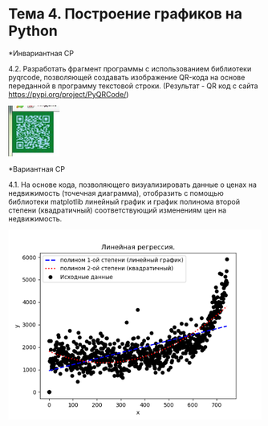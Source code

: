 # Тема 4. Построение графиков на Python

*Инвариантная СР

4.2. Разработать фрагмент программы с использованием библиотеки pyqrcode, позволяющей создавать изображение QR-кода на основе переданной в программу текстовой строки. (Результат - QR код с сайта https://pypi.org/project/PyQRCode/)

![](https://github.com/python-advance/sem6-t4-Kunica97/blob/master/QR.jpg)

*Вариантная СР

4.1. На основе кода, позволяющего визуализировать данные о ценах на недвижимость (точечная диаграмма), отобразить с помощью библиотеки matplotlib линейный график и график полинома второй степени (квадратичный) соответствующий изменениям цен на недвижимость.

![](https://github.com/python-advance/sem6-t4-Kunica97/blob/master/Graphic/GrafikTema4.png)
